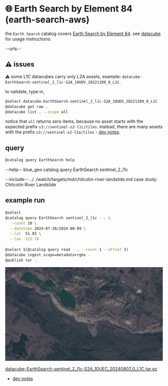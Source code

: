 # 🌐 Earth Search by Element 84 (earth-search-aws)

the `Earth Search` catalog covers [Earth Search by Element 84](https://stacindex.org/catalogs/earth-search#/). see [datacube](../) for usage instructions.

--urls--

## ⚠️ issues

⚠️ some L1C datacubes carry only L2A assets, example: `datacube-EarthSearch-sentinel_2_l1c-S2A_10UDV_20221109_0_L1C`.

to validate, type in,

```bash
@select datacube-EarthSearch-sentinel_2_l1c-S2A_10UDV_20221109_0_L1C
@datacube get raw .
@datacube list . --scope all
```

notice that `all` returns zero items, because no asset starts with the expected prefix `s3://sentinel-s2-l1c/tiles`. instead, there are many assets with the prefix `s3://sentinel-s2-l2a/tiles` - [dev notes](https://arash-kamangir.medium.com/%EF%B8%8F-conversations-with-ai-252-2118326b1de2).

## query

```bash
@catalog query EarthSearch help
```
--help-- blue_geo catalog query EarthSearch sentinel_2_l1c

--include-- ../../watch/targets/md/chilcotin-river-landslide.md case study: Chilcotin River Landslide

## example run

```bash
@select
@catalog query EarthSearch sentinel_2_l1c - . \
  --count 10 \
  --datetime 2024-07-30/2024-08-09 \
  --lat  51.83 \
  --lon -122.78

@select $(@catalog query read - . --count 1 --offset 3)
@datacube ingest scope=metadata+rgbx .
@publish tar .
```

![image](https://github.com/kamangir/assets/blob/main/blue-geo/datacube-EarthSearch-sentinel_2_l1c-S2A_10UEC_20240807_0_L1C.png?raw=true)

[datacube-EarthSearch-sentinel_2_l1c-S2A_10UEC_20240807_0_L1C.tar.gz](https://kamangir-public.s3.ca-central-1.amazonaws.com/datacube-EarthSearch-sentinel_2_l1c-S2A_10UEC_20240807_0_L1C.tar.gz)

- [dev notes](https://arash-kamangir.medium.com/%EF%B8%8F-conversations-with-ai-204-f86ea5434630)